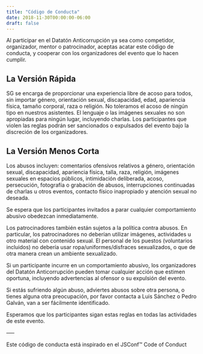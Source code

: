 ```yaml
---
title: "Código de Conducta"
date: 2018-11-30T00:00:00-06:00
draft: false
---
```


Al participar en el Datatón Anticorrupción ya sea como competidor, organizador, mentor o patrocinador, aceptas acatar este código de conducta, y cooperar con los organizadores del evento que lo hacen cumplir.

## La Versión Rápida

SG se encarga de proporcionar una experiencia libre de acoso para todos, sin importar género, orientación sexual, discapacidad, edad, apariencia física, tamaño corporal, raza o religión. No toleramos el acoso de ningún tipo en nuestros asistentes. El lenguaje o las imágenes sexuales no son apropiadas para ningún lugar, incluyendo charlas. Los participantes que violen las reglas podrán ser sancionados o expulsados del evento bajo la discreción de los organizadores.

## La Versión Menos Corta

Los abusos incluyen: comentarios ofensivos relativos a género, orientación sexual, discapacidad, apariencia física, talla, raza, religión, imágenes sexuales en espacios públicos, intimidación deliberada, acoso, persecución, fotografía o grabación de abusos, interrupciones continuadas de charlas u otros eventos, contacto físico inapropiado y atención sexual no deseada.

Se espera que los participantes invitados a parar cualquier comportamiento abusivo obedezcan inmediatamente.

Los patrocinadores también están sujetos a la política contra abusos. En particular, los patrocinadores no deberían utilizar imágenes, actividades u otro material con contenido sexual. El personal de los puestos (voluntarios incluidos) no debería usar ropa/uniformes/disfraces sexualizados, o que de otra manera crean un ambiente sexualizado.

Si un participante incurre en un comportamiento abusivo, los organizadores del Datatón Anticorrupción pueden tomar cualquier acción que estimen oportuna, incluyendo advertencias al ofensor o su expulsión del evento.

Si estás sufriendo algún abuso, adviertes abusos sobre otra persona, o tienes alguna otra preocupación, por favor contacta a Luis Sánchez o Pedro Galván, van a ser fácilmente identificado.

Esperamos que los participantes sigan estas reglas en todas las actividades de este evento.

—–

Este código de conducta está inspirado en el JSConf™ Code of Conduct
